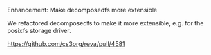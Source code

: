 Enhancement: Make decomposedfs more extensible

We refactored decomposedfs to make it more extensible, e.g. for the posixfs storage driver.

https://github.com/cs3org/reva/pull/4581
